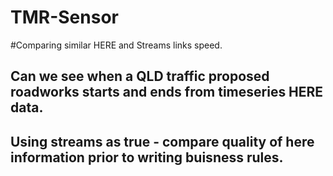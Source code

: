 # TMR-Sensor

#Comparing similar HERE and Streams links speed.
## Can we see when a QLD traffic proposed roadworks starts and ends from timeseries HERE data.
## Using streams as true - compare quality of here information prior to writing buisness rules.

